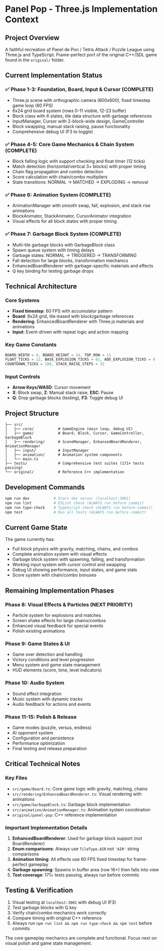 # Panel Pop - Three.js Implementation Context

## Project Overview
A faithful recreation of Panel de Pon / Tetris Attack / Puzzle League using Three.js and TypeScript. Frame-perfect port of the original C++/SDL game found in the `original/` folder.

## Current Implementation Status

### ✅ Phase 1-3: Foundation, Board, Input & Cursor (COMPLETE)
- Three.js scene with orthographic camera (800x600), fixed timestep game loop (60 FPS)
- 6x24 grid board system (rows 0-11 visible, 12-23 buffer)
- Block class with 6 states, tile data structure with garbage references
- InputManager, Cursor with 2-block-wide design, GameController
- Block swapping, manual stack raising, pause functionality
- Comprehensive debug UI (F3 to toggle)

### ✅ Phase 4-5: Core Game Mechanics & Chain System (COMPLETE)
- Block falling logic with support checking and float timer (12 ticks)
- Match detection (horizontal/vertical 3+ blocks) with proper timing
- Chain flag propagation and combo detection
- Score calculation with chain/combo multipliers
- State transitions: NORMAL → MATCHED → EXPLODING → removal

### ✅ Phase 6: Animation System (COMPLETE)
- AnimationManager with smooth swap, fall, explosion, and stack rise animations
- BlockAnimator, StackAnimator, CursorAnimator integration
- Visual effects for all block states with proper timing

### ✅ Phase 7: Garbage Block System (COMPLETE)
- Multi-tile garbage blocks with GarbageBlock class
- Spawn queue system with timing delays
- Garbage states: NORMAL → TRIGGERED → TRANSFORMING
- Fall detection for large blocks, transformation mechanics
- EnhancedBoardRenderer with garbage-specific materials and effects
- Q key binding for testing garbage drops

## Technical Architecture

### Core Systems
- **Fixed timestep**: 60 FPS with accumulator pattern
- **Board**: 6x24 grid, tile-based with block/garbage references
- **Rendering**: EnhancedBoardRenderer with Three.js materials and animations
- **Input**: Event-driven with repeat logic and action mapping

### Key Game Constants
```typescript
BOARD_WIDTH = 6, BOARD_HEIGHT = 24, TOP_ROW = 11
FLOAT_TICKS = 12, BASE_EXPLOSION_TICKS = 61, ADD_EXPLOSION_TICKS = 9
COUNTDOWN_TICKS = 188, STACK_RAISE_STEPS = 32
```

### Input Controls
- **Arrow Keys/WASD**: Cursor movement
- **X**: Block swap, **Z**: Manual stack raise, **ESC**: Pause
- **Q**: Drop garbage blocks (testing), **F3**: Toggle debug UI

## Project Structure
```
├── src/
│   ├── core/           # GameEngine (main loop, debug UI)
│   ├── game/           # Board, Block, Cursor, GameController, GarbageBlock
│   ├── rendering/      # SceneManager, EnhancedBoardRenderer, AnimationManager
│   ├── input/          # InputManager
│   ├── animation/      # Animation system components
│   └── main.ts
├── tests/              # Comprehensive test suites (171+ tests passing)
└── original/           # Reference C++ implementation
```

## Development Commands
```bash
npm run dev           # Start dev server (localhost:3001)
npm run lint          # ESLint check (ALWAYS run before commit)
npm run type-check    # TypeScript check (ALWAYS run before commit)
npm test              # Run all tests (ALWAYS run before commit)
```

## Current Game State
The game currently has:
- Full block physics with gravity, matching, chains, and combos
- Complete animation system with visual effects
- Garbage block system with spawning, falling, and transformation
- Working input system with cursor control and swapping
- Debug UI showing performance, input states, and game stats
- Score system with chain/combo bonuses

## Remaining Implementation Phases

### Phase 8: Visual Effects & Particles (NEXT PRIORITY)
- Particle system for explosions and matches
- Screen shake effects for large chains/combos
- Enhanced visual feedback for special events
- Polish existing animations

### Phase 9: Game States & UI
- Game over detection and handling
- Victory conditions and level progression
- Menu system and game state management
- HUD elements (score, time, level indicators)

### Phase 10: Audio System
- Sound effect integration
- Music system with dynamic tracks
- Audio feedback for actions and events

### Phase 11-15: Polish & Release
- Game modes (puzzle, versus, endless)
- AI opponent system
- Configuration and persistence
- Performance optimization
- Final testing and release preparation

## Critical Technical Notes

### Key Files
- `src/game/Board.ts`: Core game logic with gravity, matching, chains
- `src/rendering/EnhancedBoardRenderer.ts`: Visual rendering with animations
- `src/game/GarbageBlock.ts`: Garbage block implementation
- `src/animation/AnimationManager.ts`: Animation system coordination
- `original/panel-pop`: C++ reference implementation

### Important Implementation Details
1. **EnhancedBoardRenderer**: Used for garbage block support (not BoardRenderer)
2. **Enum comparisons**: Always use `TileType.AIR` not `'AIR'` string comparisons
3. **Animation timing**: All effects use 60 FPS fixed timestep for frame-perfect gameplay
4. **Garbage spawning**: Spawns in buffer area (row 16+) then falls into view
5. **Test coverage**: 171+ tests passing, always run before commits

## Testing & Verification
1. Visual testing at `localhost:3001` with debug UI (F3)
2. Test garbage blocks with Q key
3. Verify chain/combo mechanics work correctly
4. Compare timing with original C++ reference
5. Always run `npm run lint && npm run type-check && npm test` before commits

The core gameplay mechanics are complete and functional. Focus next on visual polish and game state management.